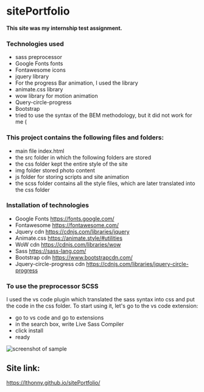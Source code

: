 # sitePortfolio 

**This site was my internship test assignment.**

### Technologies used
- sass preprocessor
- Google Fonts fonts
- Fontawesome icons
- jquery library
- For the progress Bar animation, I used the library
- animate.css library
- wow library for motion animation
- Query-circle-progress 
- Bootstrap
- tried to use the syntax of the BEM methodology, but it did not work for me (

### This project contains the following files and folders:
- main file index.html
- the src folder in which the following folders are stored
- the css folder kept the entire style of the site
- img folder stored photo content
- js folder for storing scripts and site animation
- the scss folder contains all the style files, which are later translated into the css folder

### Installation of technologies
- Google Fonts <https://fonts.google.com/>
- Fontawesome <https://fontawesome.com/>
- Jquery cdn <https://cdnjs.com/libraries/jquery>
- Animate.css <https://animate.style/#utilities>
- WoW cdn <https://cdnjs.com/libraries/wow>
- Sass <https://sass-lang.com/>
- Bootstrap cdn <https://www.bootstrapcdn.com/>
- Jquery-circle-progress cdn <https://cdnjs.com/libraries/jquery-circle-progress>

### To use the preprocessor SCSS
I used the vs code plugin which translated the sass syntax into css and put the code in the css folder.
To start using it, let's go to the vs code extension:

- go to vs code and go to extensions
- in the search box, write Live Sass Compiler
- click install
- ready

![screenshot of sample](https://user-images.githubusercontent.com/58366884/121660608-16c30f80-caac-11eb-8a24-b131c3ff8362.png)


## Site link:

https://lthonny.github.io/sitePortfolio/
